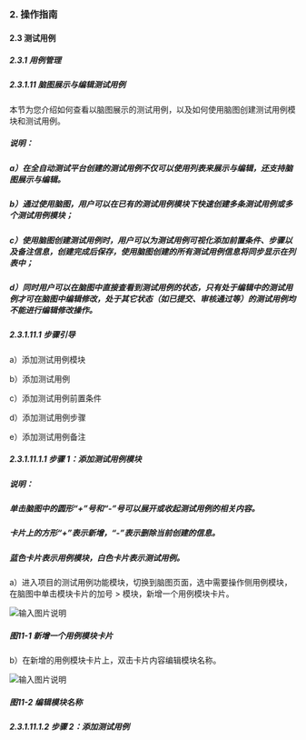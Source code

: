 ### 2. 操作指南

#### 2.3 测试用例

##### 2.3.1 用例管理

##### 2.3.1.11 脑图展示与编辑测试用例

本节为您介绍如何查看以脑图展示的测试用例，以及如何使用脑图创建测试用例模块和测试用例。

##### 说明：

##### a）在全自动测试平台创建的测试用例不仅可以使用列表来展示与编辑，还支持脑图展示与编辑。

##### b）通过使用脑图，用户可以在已有的测试用例模块下快速创建多条测试用例或多个测试用例模块；

##### c）使用脑图创建测试用例时，用户可以为测试用例可视化添加前置条件、步骤以及备注信息，创建完成后保存，使用脑图创建的所有测试用例信息将同步显示在列表中；

##### d）同时用户可以在脑图中直接查看到测试用例的状态，只有处于编辑中的测试用例才可在脑图中编辑修改，处于其它状态（如已提交、审核通过等）的测试用例均不能进行编辑修改操作。

##### 2.3.1.11.1 步骤引导

a）添加测试用例模块

b）添加测试用例

c）添加测试用例前置条件

d）添加测试用例步骤

e）添加测试用例备注

##### 2.3.1.11.1.1 步骤 1：添加测试用例模块

##### 说明：

##### 单击脑图中的圆形“+”号和“-”号可以展开或收起测试用例的相关内容。

##### 卡片上的方形“+”表示新增，“-”表示删除当前创建的信息。

##### 蓝色卡片表示用例模块，白色卡片表示测试用例。

a）进入项目的测试用例功能模块，切换到脑图页面，选中需要操作侧用例模块，在脑图中单击模块卡片的加号 > 模块，新增一个用例模块卡片。

![输入图片说明](../../../../images/SoFlu%E5%85%A8%E8%87%AA%E5%8A%A8%E6%B5%8B%E8%AF%95%E5%B9%B3%E5%8F%B0%E6%95%99%E7%A8%8B/2.%20%E6%93%8D%E4%BD%9C%E6%8C%87%E5%8D%97/3.%20%E6%B5%8B%E8%AF%95%E7%94%A8%E4%BE%8B/1.%20%E7%94%A8%E4%BE%8B%E7%AE%A1%E7%90%86/11-1.png)

##### 图11-1 新增一个用例模块卡片

b）在新增的用例模块卡片上，双击卡片内容编辑模块名称。

![输入图片说明](../../../../images/SoFlu%E5%85%A8%E8%87%AA%E5%8A%A8%E6%B5%8B%E8%AF%95%E5%B9%B3%E5%8F%B0%E6%95%99%E7%A8%8B/2.%20%E6%93%8D%E4%BD%9C%E6%8C%87%E5%8D%97/3.%20%E6%B5%8B%E8%AF%95%E7%94%A8%E4%BE%8B/1.%20%E7%94%A8%E4%BE%8B%E7%AE%A1%E7%90%86/11-2.png)

##### 图11-2 编辑模块名称

##### 2.3.1.11.1.2 步骤 2：添加测试用例

